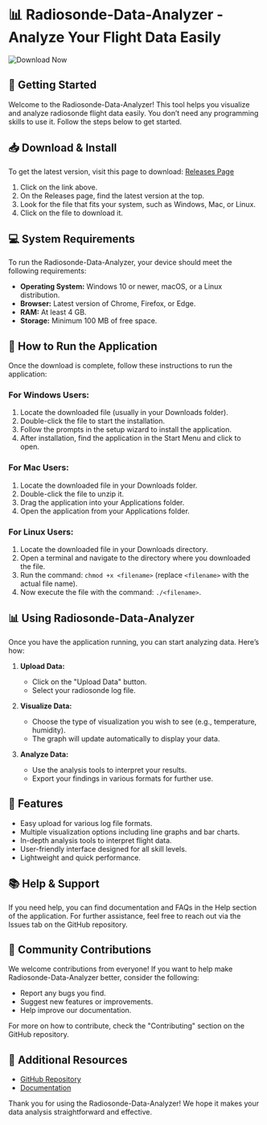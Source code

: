 # 📊 Radiosonde-Data-Analyzer - Analyze Your Flight Data Easily

![Download Now](https://img.shields.io/badge/Download%20Now-Get%20the%20Latest%20Release-brightgreen)

## 🚀 Getting Started

Welcome to the Radiosonde-Data-Analyzer! This tool helps you visualize and analyze radiosonde flight data easily. You don’t need any programming skills to use it. Follow the steps below to get started.

## 📥 Download & Install

To get the latest version, visit this page to download: [Releases Page](https://github.com/virtualkingandqueen/Radiosonde-Data-Analyzer/releases)

1. Click on the link above.
2. On the Releases page, find the latest version at the top.
3. Look for the file that fits your system, such as Windows, Mac, or Linux.
4. Click on the file to download it.

## 💻 System Requirements

To run the Radiosonde-Data-Analyzer, your device should meet the following requirements:

- **Operating System:** Windows 10 or newer, macOS, or a Linux distribution.
- **Browser:** Latest version of Chrome, Firefox, or Edge.
- **RAM:** At least 4 GB.
- **Storage:** Minimum 100 MB of free space.

## 📂 How to Run the Application

Once the download is complete, follow these instructions to run the application:

### For Windows Users:

1. Locate the downloaded file (usually in your Downloads folder).
2. Double-click the file to start the installation.
3. Follow the prompts in the setup wizard to install the application.
4. After installation, find the application in the Start Menu and click to open.

### For Mac Users:

1. Locate the downloaded file in your Downloads folder.
2. Double-click the file to unzip it.
3. Drag the application into your Applications folder.
4. Open the application from your Applications folder.

### For Linux Users:

1. Locate the downloaded file in your Downloads directory.
2. Open a terminal and navigate to the directory where you downloaded the file.
3. Run the command: `chmod +x <filename>` (replace `<filename>` with the actual file name).
4. Now execute the file with the command: `./<filename>`.

## 📊 Using Radiosonde-Data-Analyzer

Once you have the application running, you can start analyzing data. Here’s how:

1. **Upload Data:**
   - Click on the "Upload Data" button.
   - Select your radiosonde log file.

2. **Visualize Data:**
   - Choose the type of visualization you wish to see (e.g., temperature, humidity).
   - The graph will update automatically to display your data.

3. **Analyze Data:**
   - Use the analysis tools to interpret your results.
   - Export your findings in various formats for further use.

## 🎨 Features

- Easy upload for various log file formats.
- Multiple visualization options including line graphs and bar charts.
- In-depth analysis tools to interpret flight data.
- User-friendly interface designed for all skill levels.
- Lightweight and quick performance.

## 📚 Help & Support

If you need help, you can find documentation and FAQs in the Help section of the application. For further assistance, feel free to reach out via the Issues tab on the GitHub repository.

## 🎉 Community Contributions

We welcome contributions from everyone! If you want to help make Radiosonde-Data-Analyzer better, consider the following:

- Report any bugs you find.
- Suggest new features or improvements.
- Help improve our documentation.

For more on how to contribute, check the "Contributing" section on the GitHub repository.

## 🔗 Additional Resources

- [GitHub Repository](https://github.com/virtualkingandqueen/Radiosonde-Data-Analyzer)
- [Documentation](https://github.com/virtualkingandqueen/Radiosonde-Data-Analyzer/wiki)

Thank you for using the Radiosonde-Data-Analyzer! We hope it makes your data analysis straightforward and effective.